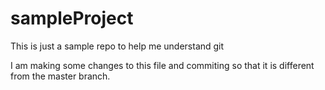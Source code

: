 # sampleProject
This is just a sample repo to help me understand git 

I am making some changes to this file and commiting so that it is different from the master branch. 
